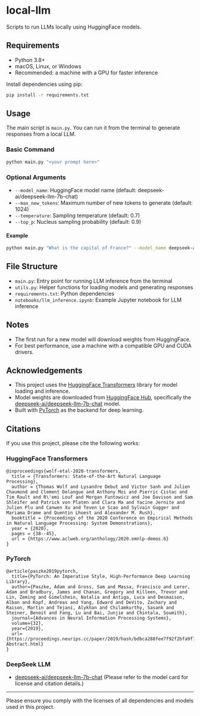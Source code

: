 # local-llm

Scripts to run LLMs locally using HuggingFace models.

## Requirements

- Python 3.8+
- macOS, Linux, or Windows
- Recommended: a machine with a GPU for faster inference

Install dependencies using pip:

```bash
pip install -r requirements.txt
```

## Usage

The main script is `main.py`. You can run it from the terminal to generate responses from a local LLM.

### Basic Command

```bash
python main.py "<your prompt here>"
```

### Optional Arguments

- `--model_name`: HuggingFace model name (default: deepseek-ai/deepseek-llm-7b-chat)
- `--max_new_tokens`: Maximum number of new tokens to generate (default: 1024)
- `--temperature`: Sampling temperature (default: 0.7)
- `--top_p`: Nucleus sampling probability (default: 0.9)

#### Example

```bash
python main.py "What is the capital of France?" --model_name deepseek-ai/deepseek-llm-7b-chat --max_new_tokens 200
```

## File Structure

- `main.py`: Entry point for running LLM inference from the terminal
- `utils.py`: Helper functions for loading models and generating responses
- `requirements.txt`: Python dependencies
- `notebooks/llm_inference.ipynb`: Example Jupyter notebook for LLM inference

## Notes

- The first run for a new model will download weights from HuggingFace.
- For best performance, use a machine with a compatible GPU and CUDA drivers.

## Acknowledgements

- This project uses the [HuggingFace Transformers](https://github.com/huggingface/transformers) library for model loading and inference.
- Model weights are downloaded from [HuggingFace Hub](https://huggingface.co/), specifically the [deepseek-ai/deepseek-llm-7b-chat](https://huggingface.co/deepseek-ai/deepseek-llm-7b-chat) model.
- Built with [PyTorch](https://pytorch.org/) as the backend for deep learning.

## Citations

If you use this project, please cite the following works:

### HuggingFace Transformers

```
@inproceedings{wolf-etal-2020-transformers,
  title = {Transformers: State-of-the-Art Natural Language Processing},
  author = {Thomas Wolf and Lysandre Debut and Victor Sanh and Julien Chaumond and Clement Delangue and Anthony Moi and Pierric Cistac and Tim Rault and R\'emi Louf and Morgan Funtowicz and Joe Davison and Sam Shleifer and Patrick von Platen and Clara Ma and Yacine Jernite and Julien Plu and Canwen Xu and Teven Le Scao and Sylvain Gugger and Mariama Drame and Quentin Lhoest and Alexander M. Rush},
  booktitle = {Proceedings of the 2020 Conference on Empirical Methods in Natural Language Processing: System Demonstrations},
  year = {2020},
  pages = {38--45},
  url = {https://www.aclweb.org/anthology/2020.emnlp-demos.6}
}
```

### PyTorch

```
@article{paszke2019pytorch,
  title={PyTorch: An Imperative Style, High-Performance Deep Learning Library},
  author={Paszke, Adam and Gross, Sam and Massa, Francisco and Lerer, Adam and Bradbury, James and Chanan, Gregory and Killeen, Trevor and Lin, Zeming and Gimelshein, Natalia and Antiga, Luca and Desmaison, Alban and Kopf, Andreas and Yang, Edward and DeVito, Zachary and Raison, Martin and Tejani, Alykhan and Chilamkurthy, Sasank and Steiner, Benoit and Fang, Lu and Bai, Junjie and Chintala, Soumith},
  journal={Advances in Neural Information Processing Systems},
  volume={32},
  year={2019},
  url={https://proceedings.neurips.cc/paper/2019/hash/bdbca288fee7f92f2bfa9f7012727740-Abstract.html}
}
```

### DeepSeek LLM

- [deepseek-ai/deepseek-llm-7b-chat](https://huggingface.co/deepseek-ai/deepseek-llm-7b-chat) (Please refer to the model card for license and citation details.)

---

Please ensure you comply with the licenses of all dependencies and models used in this project.

